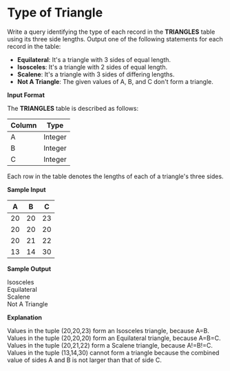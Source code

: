 # Type of Triangle

Write a query identifying the type of each record in the **TRIANGLES** table using its three side lengths. Output one of the following statements for each record in the table:

 - **Equilateral**: It's a triangle with 3 sides of equal length.
 - **Isosceles**: It's a triangle with 2 sides of equal length.
 - **Scalene**: It's a triangle with 3 sides of differing lengths.
 - **Not A Triangle**: The given values of A, B, and C don't form a triangle.

**Input Format**

The **TRIANGLES** table is described as follows:

|Column|Type|
|---|---|
|A|Integer|
|B|Integer|
|C|Integer|

Each row in the table denotes the lengths of each of a triangle's three sides.

**Sample Input**

|A|B|C|
|-|-|-|
|20|20|23|
|20|20|20|
|20|21|22|
|13|14|30|

**Sample Output**

Isosceles    
Equilateral   
Scalene   
Not A Triangle   

**Explanation**

Values in the tuple (20,20,23) form an Isosceles triangle, because A=B.    
Values in the tuple (20,20,20) form an Equilateral triangle, because A=B=C. Values in the tuple (20,21,22) form a Scalene triangle, because A!=B!=C.    
Values in the tuple (13,14,30) cannot form a triangle because the combined value of sides A and B is not larger than that of side C.   
